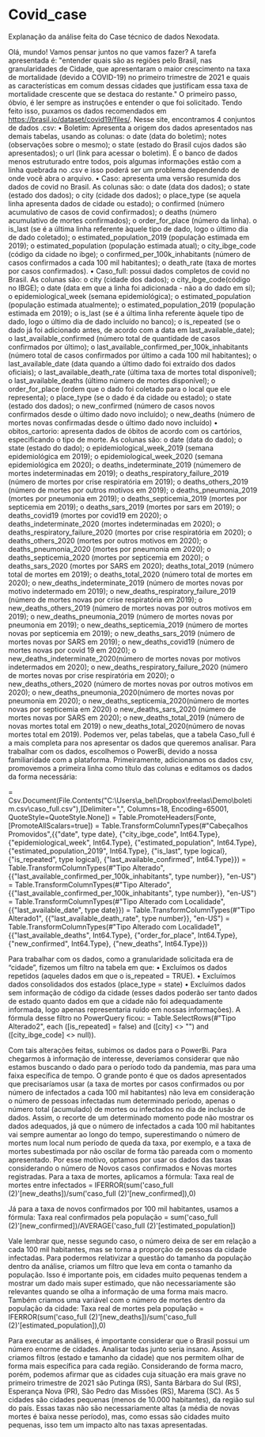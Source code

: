 # Covid_case
Explanação da análise feita do Case técnico de dados Nexodata.


Olá, mundo! Vamos pensar juntos no que vamos fazer?
A tarefa apresentada é: "entender quais são as regiões pelo Brasil, nas granularidades de Cidade, que apresentaram o maior crescimento na taxa de mortalidade (devido a COVID-19) no primeiro trimestre de 2021 e quais as características em comum dessas cidades que justificam essa taxa de mortalidade crescente que se destaca do restante." 
O primeiro passo, óbvio, é ler sempre as instruções e entender o que foi solicitado. Tendo feito isso, puxamos os dados recomendados em https://brasil.io/dataset/covid19/files/. Nesse site, encontramos 4 conjuntos de dados .csv: 
  •	Boletim: Apresenta a origem dos dados apresentados nas demais tabelas, usando as colunas: 
     o	date (data do boletim); notes (observações sobre o mesmo); 
     o	state (estado do Brasil cujos dados são apresentados); 
     o	url (link para acessar o boletim). 
  É o banco de dados menos estruturado entre todos, pois algumas informações estão com a linha quebrada no .csv e isso poderá ser um problema dependendo de onde você abra o arquivo.
  •	Caso: apresenta uma versão resumida dos dados de covid no Brasil. As colunas são:
    o	date (data dos dados); 
    o	state (estado dos dados); 
    o	city (cidade dos dados); 
    o	place_type (se aquela linha apresenta dados de cidade ou estado); 
    o	confirmed (número acumulativo de casos de covid confirmados);
    o	 deaths (número acumulativo de mortes confirmados); 
    o	order_for_place (número da linha). 
    o	is_last (se é a última linha referente àquele tipo de dado, logo o último dia de dado coletado); 
    o	estimated_population_2019 (população estimada em 2019); 
    o	estimated_population (população estimada atual);
    o	 city_ibge_code (código da cidade no ibge); 
    o	confirmed_per_100k_inhabitants (número de casos confirmados a cada 100 mil habitantes); 
    o	death_rate (taxa de mortes por casos confirmados).
    •	Caso_full: possui dados completos de covid no Brasil. As colunas são: 
    o	city (cidade dos dados); 
    o	city_ibge_code(código no IBGE); 
    o	date (data em que a linha foi adicionada - não a do dado em si); 
    o	epidemiological_week (semana epidemiológica); 
    o	estimated_population (população estimada atualmente); 
    o	estimated_population_2019 (população estimada em 2019);
    o	 is_last (se é a última linha referente àquele tipo de dado, logo o último dia de dado incluído no banco); 
    o	is_repeated (se o dado já foi adicionado antes, de acordo com a data em last_available_date);
    o	last_available_confirmed (número total de quantidade de casos confirmados por último);
    o	 last_available_confirmed_per_100k_inhabitants (número total de casos confirmados por último a cada 100 mil habitantes);
    o	 last_available_date (data quando a último dado foi extraído dos dados oficiais); 
    o	last_available_death_rate (última taxa de mortes total disponível); 
    o	last_available_deaths (último número de mortes disponível); 
    o	order_for_place (ordem que o dado foi coletado para o local que ele representa); 
    o	place_type (se o dado é da cidade ou estado); 
    o	state (estado dos dados); 
    o	new_confirmed (número de casos novos confirmados desde o último dado novo incluído); 
    o	new_deaths (número de mortes novas confirmadas desde o último dado novo incluído)
    •	obitos_cartorio: apresenta dados de óbitos de acordo com os cartórios, especificando o tipo de morte. As colunas são: 
    o	date (data do dado); 
    o	state (estado do dado); 
    o	epidemiological_week_2019 (semana epidemiológica em 2019); 
    o	epidemiological_week_2020 (semana epidemiológica em 2020); 
    o	deaths_indeterminate_2019 (númemero de mortes indeterminadas em 2019); 
    o	deaths_respiratory_failure_2019 (número de mortes por crise respiratória em 2019); 
    o	deaths_others_2019 (número de mortes por outros motivos em 2019); 
    o	deaths_pneumonia_2019 (mortes por pneumonia em 2019); 
    o	deaths_septicemia_2019 (mortes por septicemia em 2019); 
    o	deaths_sars_2019 (mortes por sars em 2019); 
    o	deaths_covid19 (mortes por covid19 em 2020); 
    o	deaths_indeterminate_2020 (mortes indeterminadas em 2020); 
    o	deaths_respiratory_failure_2020 (mortes por crise respiratória em 2020); 
    o	deaths_others_2020 (mortes por outros motivos em 2020); 
    o	deaths_pneumonia_2020 (mortes por pneumonia em 2020); 
    o	deaths_septicemia_2020 (mortes por septicemia em 2020); 
    o	deaths_sars_2020 (mortes por SARS em 2020); deaths_total_2019 (número total de mortes em 2019); 
    o	deaths_total_2020 (número total de mortes em 2020); 
    o	new_deaths_indeterminate_2019 (número de mortes novas por motivo indetermado em 2019); 
    o	new_deaths_respiratory_failure_2019 (número de mortes novas por crise respiratória em 2019); 
    o	new_deaths_others_2019 (número de mortes novas por outros motivos em 2019); 
    o	new_deaths_pneumonia_2019 (número de mortes novas por pneumonia em 2019); 
    o	new_deaths_septicemia_2019 (número de mortes novas por septicemia em 2019); 
    o	new_deaths_sars_2019 (número de mortes novas por SARS em 2019); 
    o	new_deaths_covid19 (número de mortes novas por covid 19 em 2020); 
    o	new_deaths_indeterminate_2020(número de mortes novas por motivos indetermados em 2020); 
    o	new_deaths_respiratory_failure_2020 (número de mortes novas por crise respiratória em 2020); 
    o	new_deaths_others_2020 (número de mortes novas por outros motivos em 2020);
    o	 new_deaths_pneumonia_2020(número de mortes novas por pneumonia em 2020); 
    o	new_deaths_septicemia_2020(número de mortes novas por septicemia em 2020)
    o	 new_deaths_sars_2020 (número de mortes novas por SARS em 2020); 
    o	new_deaths_total_2019 (número de novas mortes total em 2019) 
    o	new_deaths_total_2020(número de novas mortes total em 2019).
Podemos ver, pelas tabelas, que a tabela Caso_full é a mais completa para nos apresentar os dados que queremos analisar.
Para trabalhar com os dados, escolhemos o PowerBi, devido a nossa familiaridade com a plataforma. Primeiramente, adicionamos os dados csv, promovemos a primeira linha como título das colunas e editamos os dados da forma necessária:

= Csv.Document(File.Contents("C:\Users\a_bel\Dropbox\freelas\Demo\boletim.csv\caso_full.csv"),[Delimiter=",", Columns=18, Encoding=65001, QuoteStyle=QuoteStyle.None])
= Table.PromoteHeaders(Fonte, [PromoteAllScalars=true])
= Table.TransformColumnTypes(#"Cabeçalhos Promovidos",{{"date", type date}, {"city_ibge_code", Int64.Type}, {"epidemiological_week", Int64.Type}, {"estimated_population", Int64.Type}, {"estimated_population_2019", Int64.Type}, {"is_last", type logical}, {"is_repeated", type logical}, {"last_available_confirmed", Int64.Type}})
= Table.TransformColumnTypes(#"Tipo Alterado", {{"last_available_confirmed_per_100k_inhabitants", type number}}, "en-US")
= Table.TransformColumnTypes(#"Tipo Alterado", {{"last_available_confirmed_per_100k_inhabitants", type number}}, "en-US")
= Table.TransformColumnTypes(#"Tipo Alterado com Localidade",{{"last_available_date", type date}})
= Table.TransformColumnTypes(#"Tipo Alterado1", {{"last_available_death_rate", type number}}, "en-US")
= Table.TransformColumnTypes(#"Tipo Alterado com Localidade1",{{"last_available_deaths", Int64.Type}, {"order_for_place", Int64.Type}, {"new_confirmed", Int64.Type}, {"new_deaths", Int64.Type}})

Para trabalhar com os dados, como a granularidade solicitada era de “cidade”, fizemos um filtro na tabela em que:
•	Excluímos os dados repetidos (aqueles dados em que o is_repeated = TRUE).
•	Excluímos dados consolidados dos estados (place_type = state)
•	Excluímos dados sem informação de código da cidade (esses dados poderão ser tanto dados de estado quanto dados em que a cidade não foi adequadamente informada, logo apenas representaria ruído em nossas informações).
A fórmula desse filtro no PowerQuery ficou: 
= Table.SelectRows(#"Tipo Alterado2", each ([is_repeated] = false) and ([city] <> "") and ([city_ibge_code] <> null)).

Com tais alterações feitas, subimos os dados para o PowerBi. Para chegarmos à informação de interesse, deveríamos considerar que não estamos buscando o dado para o período todo da pandemia, mas para uma faixa específica de tempo. O grande ponto é que os dados apresentados que precisaríamos usar (a taxa de mortes por casos confirmados ou por número de infectados a cada 100 mil habitantes) não leva em consideração o número de pessoas infectadas num determinado período, apenas o número total (acumulado) de mortes ou infectados no dia de inclusão de dados. Assim, o recorte de um determinado momento pode não mostrar os dados adequados, já que o número de infectados a cada 100 mil habitantes vai sempre aumentar ao longo do tempo, superestimando o número de mortes num local num período de queda da taxa, por exemplo, e a taxa de mortes subestimada por não oscilar de forma tão pareada com o momento apresentado. Por esse motivo, optamos por usar os dados das taxas considerando o número de Novos casos confirmados e Novas mortes registradas. Para a taxa de mortes, aplicamos a fórmula: 
Taxa real de mortes entre infectados = IFERROR(sum('caso_full (2)'[new_deaths])/sum('caso_full (2)'[new_confirmed]),0)

Já para a taxa de novos confirmados por 100 mil habitantes, usamos a fórmula:
Taxa real confirmados pela população = sum('caso_full (2)'[new_confirmed])/AVERAGE('caso_full (2)'[estimated_population])


Vale lembrar que, nesse segundo caso, o número deixa de ser em relação a cada 100 mil habitantes, mas se torna a proporção de pessoas da cidade infectadas. Para podermos relativizar a questão do tamanho da população dentro da análise, criamos um filtro que leva em conta o tamanho da população. Isso é importante pois, em cidades muito pequenas tendem a mostrar um dado mais super estimado, que não necessariamente são relevantes quando se olha a informação de uma forma mais macro. Também criamos uma variável com o número de mortes dentro da população da cidade:
Taxa real de mortes pela população = IFERROR(sum('caso_full (2)'[new_deaths])/sum('caso_full (2)'[estimated_population]),0)


Para executar as análises, é importante considerar que o Brasil possui um número enorme de cidades. Analisar todas junto seria insano. Assim, criamos filtros (estado e tamanho da cidade) que nos permitem olhar de forma mais específica para cada região.
Considerando de forma macro, porém, podemos afirmar que as cidades cuja situação era mais grave no primeiro trimestre de 2021 são Putinga (RS), Santa Bárbara do Sul (RS), Esperança Nova (PR), São Pedro das Missões (RS), Marema (SC). As 5 cidades são cidades pequenas (menos de 10.000 habitantes), da região sul do país. Essas taxas não são necessariamente altas (a média de novas mortes é baixa nesse período), mas, como essas são cidades muito pequenas, isso tem um impacto alto nas taxas apresentadas. 
